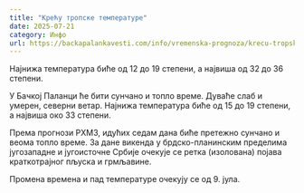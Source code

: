 ```yaml
---
title: "Крећу тропске температуре"
date: 2025-07-21
category: Инфо
url: https://backapalankavesti.com/info/vremenska-prognoza/krecu-tropske-temperature/
---
```


Најнижа температура биће од 12 до 19 степени, а највиша од 32 до 36 степени.

У Бачкој Паланци ће бити сунчано и топло време. Дуваће слаб и умерен, северни ветар. Најнижа температура биће од 15 до 19 степени, а највиша око 33 степени.

Према прогнози РХМЗ, идућих седам дана биће претежно сунчано и веома топло време. За дане викенда у брдско-планинским пределима југозападне и југоисточне Србије очекује се ретка (изолована) појава краткотрајног пљуска и грмљавине.

Промена времена и пад температуре очекују се од 9. јула.

